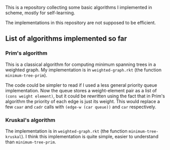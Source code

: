 This is a repository collecting some basic algorithms I implemented in scheme, mostly for self-learning.

The implementations in this repository are not supposed to be efficient.


## List of algorithms implemented so far


### Prim's algorithm
This is a classical algorithm for computing minimum spanning trees in a weighted graph.
My implementation is in `weighted-graph.rkt` (the function `minimum-tree-prim`).

The code could be simpler to read if I used a less general priority queue implementation.
Now the queue stores a weight-element pair as a list of `(cons weight element)`, but it could be rewritten using the fact that in Prim's algorithm the priority of each edge is just its weight.
This would replace a few `caar` and `cadr` calls with `(edge-w (car queue))` and `car` respectively.

### Kruskal's algorithm
The implementation is in `weighted-graph.rkt` (the function `minimum-tree-kruskal`).
I think this implementation is quite simple, easier to understand than `minimum-tree-prim`.

